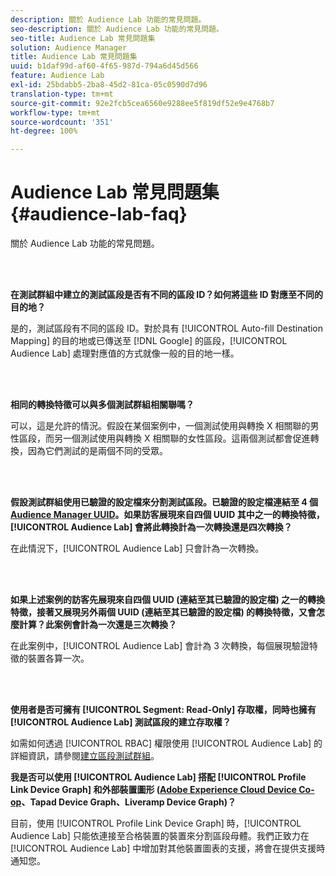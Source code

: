 ```yaml
---
description: 關於 Audience Lab 功能的常見問題。
seo-description: 關於 Audience Lab 功能的常見問題。
seo-title: Audience Lab 常見問題集
solution: Audience Manager
title: Audience Lab 常見問題集
uuid: b1daf99d-af60-4f65-987d-794a6d45d566
feature: Audience Lab
exl-id: 25bdabb5-2ba8-45d2-81ca-05c0590d7d96
translation-type: tm+mt
source-git-commit: 92e2fcb5cea6560e9288ee5f819df52e9e4768b7
workflow-type: tm+mt
source-wordcount: '351'
ht-degree: 100%

---
```


# Audience Lab 常見問題集{#audience-lab-faq}

關於 Audience Lab 功能的常見問題。

<!-- 

audience-lab-faq.xml

 -->

<br> 

**在測試群組中建立的測試區段是否有不同的區段 ID？如何將這些 ID 對應至不同的目的地？**

是的，測試區段有不同的區段 ID。對於具有 [!UICONTROL Auto-fill Destination Mapping] 的目的地或已傳送至 [!DNL Google] 的區段，[!UICONTROL Audience Lab] 處理對應值的方式就像一般的目的地一樣。

<br> 

**相同的轉換特徵可以與多個測試群組相關聯嗎？**

可以，這是允許的情況。假設在某個案例中，一個測試使用與轉換 X 相關聯的男性區段，而另一個測試使用與轉換 X 相關聯的女性區段。這兩個測試都會促進轉換，因為它們測試的是兩個不同的受眾。

<br> 

**假設測試群組使用已驗證的設定檔來分割測試區段。已驗證的設定檔連結至 4 個 [Audience Manager UUID](../reference/ids-in-aam.md)。如果訪客展現來自四個 UUID 其中之一的轉換特徵，[!UICONTROL Audience Lab] 會將此轉換計為一次轉換還是四次轉換？**

在此情況下，[!UICONTROL Audience Lab] 只會計為一次轉換。

<br> 

**如果上述案例的訪客先展現來自四個 UUID (連結至其已驗證的設定檔) 之一的轉換特徵，接著又展現另外兩個 UUID (連結至其已驗證的設定檔) 的轉換特徵，又會怎麼計算？此案例會計為一次還是三次轉換？**

在此案例中，[!UICONTROL Audience Lab] 會計為 3 次轉換，每個展現驗證特徵的裝置各算一次。

<br> 

**使用者是否可擁有 [!UICONTROL Segment: Read-Only] 存取權，同時也擁有 [!UICONTROL Audience Lab] 測試區段的建立存取權？**

如需如何透過 [!UICONTROL RBAC] 權限使用 [!UICONTROL Audience Lab] 的詳細資訊，請參閱[建立區段測試群組](../features/audience-lab/audience-lab-manage-test-groups.md#create-test-groups)。

**我是否可以使用 [!UICONTROL Audience Lab] 搭配 [!UICONTROL Profile Link Device Graph] 和外部裝置圖形 ([Adobe Experience Cloud Device Co-op](https://docs.adobe.com/content/help/zh-Hant/device-co-op/using/home.translate.html)、Tapad Device Graph、Liveramp Device Graph)？**

目前，使用 [!UICONTROL Profile Link Device Graph] 時，[!UICONTROL Audience Lab] 只能依連接至合格裝置的裝置來分割區段母體。我們正致力在 [!UICONTROL Audience Lab] 中增加對其他裝置圖表的支援，將會在提供支援時通知您。
